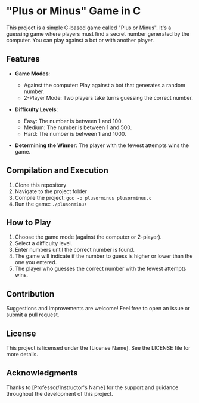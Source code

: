 # "Plus or Minus" Game in C

This project is a simple C-based game called "Plus or Minus". It's a guessing game where players must find a secret number generated by the computer. You can play against a bot or with another player.

## Features
- **Game Modes**:
  - Against the computer: Play against a bot that generates a random number.
  - 2-Player Mode: Two players take turns guessing the correct number.

- **Difficulty Levels**:
  - Easy: The number is between 1 and 100.
  - Medium: The number is between 1 and 500.
  - Hard: The number is between 1 and 1000.

- **Determining the Winner**: The player with the fewest attempts wins the game.

## Compilation and Execution
1. Clone this repository
2. Navigate to the project folder
3. Compile the project: `gcc -o plusorminus plusorminus.c`
4. Run the game: `./plusorminus`

## How to Play
1. Choose the game mode (against the computer or 2-player).
2. Select a difficulty level.
3. Enter numbers until the correct number is found.
4. The game will indicate if the number to guess is higher or lower than the one you entered.
5. The player who guesses the correct number with the fewest attempts wins.

## Contribution
Suggestions and improvements are welcome! Feel free to open an issue or submit a pull request.

## License
This project is licensed under the [License Name]. See the LICENSE file for more details.

## Acknowledgments
Thanks to [Professor/Instructor's Name] for the support and guidance throughout the development of this project.
